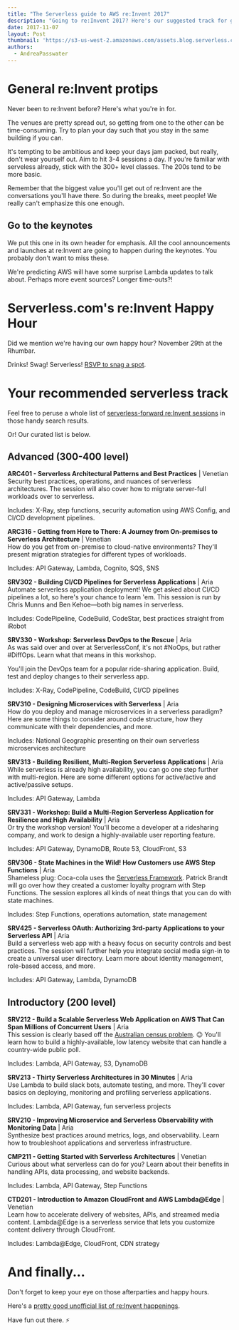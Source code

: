 ```yaml
---
title: "The Serverless guide to AWS re:Invent 2017"
description: "Going to re:Invent 2017? Here's our suggested track for getting the most info on serverless and Lambda."
date: 2017-11-07
layout: Post
thumbnail: 'https://s3-us-west-2.amazonaws.com/assets.blog.serverless.com/awsreinvent.jpg'
authors:
  - AndreaPasswater
---
```


# General re:Invent protips

Never been to re:Invent before? Here's what you're in for.

The venues are pretty spread out, so getting from one to the other can be time-consuming. Try to plan your day such that you stay in the same building if you can.

It's tempting to be ambitious and keep your days jam packed, but really, don't wear yourself out. Aim to hit 3-4 sessions a day. If you're familiar with serveless already, stick with the 300+ level classes. The 200s tend to be more basic. 

Remember that the biggest value you'll get out of re:Invent are the conversations you'll have there. So during the breaks, meet people! We really can't emphasize this one enough.

## Go to the keynotes

We put this one in its own header for emphasis. All the cool announcements and launches at re:Invent are going to happen during the keynotes. You probably don't want to miss these.

We're predicting AWS will have some surprise Lambda updates to talk about. Perhaps more event sources? Longer time-outs?!

# Serverless.com's re:Invent Happy Hour

Did we mention we're having our own happy hour? November 29th at the Rhumbar.

Drinks! Swag! Serverless! [RSVP to snag a spot](https://www.eventbrite.com/e/serverless-happy-hour-tickets-39623766753).

# Your recommended serverless track

Feel free to peruse a whole list of [serverless-forward re:Invent sessions](https://www.portal.reinvent.awsevents.com/connect/search.ww#loadSearch-searchPhrase=lambda&searchType=session&tc=0&sortBy=abbreviationSort&p=&i(10042)=10482&i(10042)=16545) in those handy search results.

Or! Our curated list is below.

## Advanced (300-400 level)

**ARC401 - Serverless Architectural Patterns and Best Practices** | Venetian<br>
Security best practices, operations, and nuances of serverless architectures. The session will also cover how to migrate server-full workloads over to serverless.

Includes: X-Ray, step functions, security automation using AWS Config, and CI/CD development pipelines.

**ARC316 - Getting from Here to There: A Journey from On-premises to Serverless Architecture** | Venetian<br>
How do you get from on-premise to cloud-native environments? They'll present migration strategies for different types of workloads.

Includes: API Gateway, Lambda, Cognito, SQS, SNS

**SRV302 - Building CI/CD Pipelines for Serverless Applications** | Aria<br>
Automate serverless application deployment! We get asked about CI/CD pipelines a lot, so here's your chance to learn 'em. This session is run by Chris Munns and Ben Kehoe—both big names in serverless. 

Includes: CodePipeline, CodeBuild, CodeStar, best practices straight from iRobot

**SRV330 - Workshop: Serverless DevOps to the Rescue** | Aria<br>
As was said over and over at ServerlessConf, it's not #NoOps, but rather #DiffOps. Learn what that means in this workshop. 

You'll join the DevOps team for a popular ride-sharing application. Build, test and deploy changes to their serverless app.

Includes: X-Ray, CodePipeline, CodeBuild, CI/CD pipelines

**SRV310 - Designing Microservices with Serverless** | Aria<br>
How do you deploy and manage microservices in a serverless paradigm? Here are some things to consider around code structure, how they communicate with their dependencies, and more.

Includes: National Geographic presenting on their own serverless microservices architecture

**SRV313 - Building Resilient, Multi-Region Serverless Applications** | Aria<br>
While serverless is already high availability, you can go one step further with multi-region. Here are some different options for active/active and active/passive setups.

Includes: API Gateway, Lambda

**SRV331 - Workshop: Build a Multi-Region Serverless Application for Resilience and High Availability** | Aria<br>
Or try the workshop version! You'll become a developer at a ridesharing company, and work to design a highly-available user reporting feature.

Includes: API Gateway, DynamoDB, Route 53, CloudFront, S3

**SRV306 - State Machines in the Wild! How Customers use AWS Step Functions** | Aria<br>
Shameless plug: Coca-cola uses the [Serverless Framework](serverless.com/framework). Patrick Brandt will go over how they created a customer loyalty program with Step Functions. The session explores all kinds of neat things that you can do with state machines.

Includes: Step Functions, operations automation, state management

**SRV425 - Serverless OAuth: Authorizing 3rd-party Applications to your Serverless API** | Aria<br>
Build a serverless web app with a heavy focus on security controls and best practices. The session will further help you integrate social media sign-in to create a universal user directory. Learn more about identity management, role-based access, and more.

Includes: API Gateway, Lambda, DynamoDB

## Introductory (200 level)

**SRV212 - Build a Scalable Serverless Web Application on AWS That Can Span Millions of Concurrent Users** | Aria<br>
This session is clearly based off the [Australian census problem](https://serverless.com/blog/building-a-better-australian-census-site/). 😉 You'll learn how to build a highly-available, low latency website that can handle a country-wide public poll.

Includes: Lambda, API Gateway, S3, DynamoDB

**SRV213 - Thirty Serverless Architectures in 30 Minutes** | Aria<br>
Use Lambda to build slack bots, automate testing, and more. They'll cover basics on deploying, monitoring and profiling serverless applications.

Includes: Lambda, API Gateway, fun serverless projects

**SRV210 - Improving Microservice and Serverless Observability with Monitoring Data** | Aria<br>
Synthesize best practices around metrics, logs, and observability. Learn how to troubleshoot applications and serverless infrastructure.

**CMP211 - Getting Started with Serverless Architectures** | Venetian<br>
Curious about what serverless can do for you? Learn about their benefits in handling APIs, data processing, and website backends.

Includes: Lambda, API Gateway, Step Functions

**CTD201 - Introduction to Amazon CloudFront and AWS Lambda@Edge** | Venetian<br>
Learn how to accelerate delivery of websites, APIs, and streamed media content. Lambda@Edge is a serverless service that lets you customize content delivery through CloudFront.

Includes: Lambda@Edge, CloudFront, CDN strategy

# And finally...

Don't forget to keep your eye on those afterparties and happy hours.

Here's a [pretty good unofficial list of re:Invent happenings](http://reinventparties.com/).

Have fun out there. ⚡️
